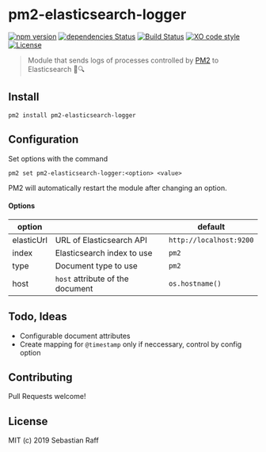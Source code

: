# pm2-elasticsearch-logger

[![npm version](https://badge.fury.io/js/pm2-elasticsearch-logger.svg)](https://badge.fury.io/js/pm2-elasticsearch-logger)
[![dependencies Status](https://david-dm.org/hobbyquaker/pm2-elasticsearch-logger/status.svg)](https://david-dm.org/hobbyquaker/pm2-elasticsearch-logger)
[![Build Status](https://travis-ci.org/hobbyquaker/pm2-elasticsearch-logger.svg?branch=master)](https://travis-ci.org/hobbyquaker/pm2-elasticsearch-logger)
[![XO code style](https://img.shields.io/badge/code_style-XO-5ed9c7.svg)](https://github.com/sindresorhus/xo)
[![License][mit-badge]][mit-url]

> Module that sends logs of processes controlled by [PM2](https://pm2.io) to Elasticsearch 📒🔍


## Install

`pm2 install pm2-elasticsearch-logger`


## Configuration

Set options with the command

`pm2 set pm2-elasticsearch-logger:<option> <value>`

PM2 will automatically restart the module after changing an option.

#### Options

| option |           | default |
| ------ | --------- | ------- |
| elasticUrl | URL of Elasticsearch API | `http://localhost:9200` |
| index | Elasticsearch index to use | `pm2` |
| type | Document type to use | `pm2` |
| host | `host` attribute of the document | `os.hostname()` |


## Todo, Ideas

* Configurable document attributes
* Create mapping for `@timestamp` only if neccessary, control by config option


## Contributing

Pull Requests welcome!


## License

MIT (c) 2019 Sebastian Raff

[mit-badge]: https://img.shields.io/badge/License-MIT-blue.svg?style=flat
[mit-url]: LICENSE
